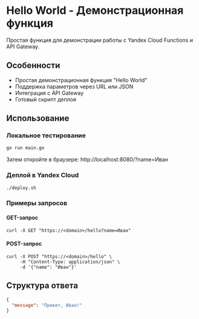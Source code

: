 # Hello World - Демонстрационная функция

Простая функция для демонстрации работы с Yandex Cloud Functions и API Gateway.

## Особенности

- Простая демонстрационная функция "Hello World"
- Поддержка параметров через URL или JSON
- Интеграция с API Gateway
- Готовый скрипт деплоя

## Использование

### Локальное тестирование

```bash
go run main.go
```

Затем откройте в браузере: http://localhost:8080/?name=Иван

### Деплой в Yandex Cloud

```bash
./deploy.sh
```

### Примеры запросов

#### GET-запрос

```
curl -X GET "https://<domain>/hello?name=Иван"
```

#### POST-запрос

```
curl -X POST "https://<domain>/hello" \
     -H "Content-Type: application/json" \
     -d '{"name": "Иван"}'
```

## Структура ответа

```json
{
  "message": "Привет, Иван!"
}
``` 